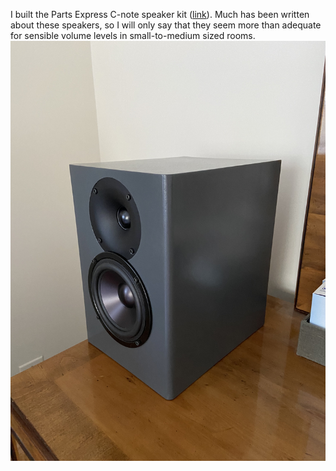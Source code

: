 I built the Parts Express C-note speaker kit ([link](https://www.parts-express.com/C-Note-MT-Bookshelf-Speaker-Kit-Pair-with-Knock-Down-Cabinets-300-7140)). Much has been written about these speakers, so I will only say that they seem more than adequate for sensible volume levels in small-to-medium sized rooms.
![Image](https://github.com/jhnoel/jhnoel.github.io/blob/ff6db20af2eab5ba6b89680409124f756c7a2919/elec/s/cnote/IMG_0094.jpg)

